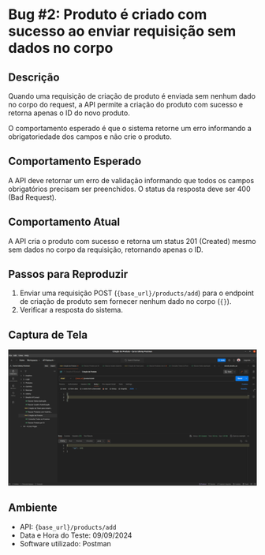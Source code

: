 # Bug #2: Produto é criado com sucesso ao enviar requisição sem dados no corpo

## Descrição
Quando uma requisição de criação de produto é enviada sem nenhum dado no corpo do request, a API permite a criação 
do produto com sucesso e retorna apenas o ID do novo produto. 

O comportamento esperado é que o sistema retorne um erro informando a obrigatoriedade dos campos e não crie o produto.

## Comportamento Esperado
A API deve retornar um erro de validação informando que todos os campos obrigatórios precisam ser preenchidos. 
O status da resposta deve ser 400 (Bad Request).

## Comportamento Atual
A API cria o produto com sucesso e retorna um status 201 (Created) mesmo sem dados no corpo da requisição, 
retornando apenas o ID.

## Passos para Reproduzir
1. Enviar uma requisição POST (`{base_url}/products/add`) para o endpoint de criação de produto sem fornecer 
nenhum dado no corpo (`{}`).
2. Verificar a resposta do sistema.

## Captura de Tela
![02.png](..%2FXX%20-%20files%2F02.png)

## Ambiente
- API: `{base_url}/products/add`
- Data e Hora do Teste: 09/09/2024
- Software utilizado: Postman
